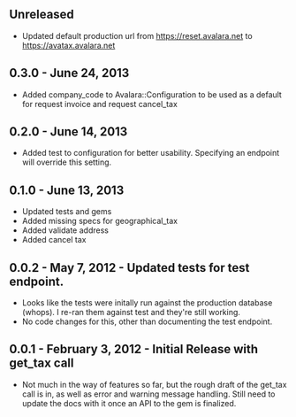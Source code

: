 ## Unreleased

- Updated default production url from https://reset.avalara.net to https://avatax.avalara.net

## 0.3.0 - June 24, 2013

- Added company_code to Avalara::Configuration to be used as a default for request invoice and request cancel_tax

## 0.2.0 - June 14, 2013

- Added test to configuration for better usability. Specifying an endpoint will override this setting.

## 0.1.0 - June 13, 2013

- Updated tests and gems
- Added missing specs for geographical_tax
- Added validate address
- Added cancel tax

## 0.0.2 - May 7, 2012 - Updated tests for test endpoint.

- Looks like the tests were initally run against the production database (whops). I re-ran them against test and they're still working.
- No code changes for this, other than documenting the test endpoint.

## 0.0.1 - February 3, 2012 - Initial Release with get_tax call

- Not much in the way of features so far, but the rough draft of the get_tax call is in, as well as error and warning message handling. Still need to update the docs with it once an API to the gem is finalized.
